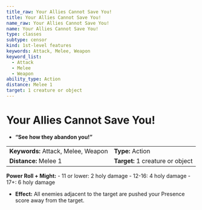 ```yaml
---
title_raw: Your Allies Cannot Save You!
title: Your Allies Cannot Save You!
name_raw: Your Allies Cannot Save You!
name: Your Allies Cannot Save You!
type: classes
subtype: censor
kind: 1st-level features
keywords: Attack, Melee, Weapon
keyword_list:
  - Attack
  - Melee
  - Weapon
ability_type: Action
distance: Melee 1
target: 1 creature or object
---
```


# Your Allies Cannot Save You!

- **“See how they abandon you!”**

|                                     |                                  |
| :---------------------------------- | :------------------------------- |
| **Keywords:** Attack, Melee, Weapon | **Type:** Action                 |
| **Distance:** Melee 1               | **Target:** 1 creature or object |

**Power Roll + Might:** - 11 or lower: 2 holy damage - 12-16: 4 holy damage - 17+: 6 holy damage

- **Effect:** All enemies adjacent to the target are pushed your Presence score away from the target.
